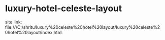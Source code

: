 # luxury-hotel-celeste-layout
site link: file:///C:/shritu/luxury%20celeste%20hotel%20layout/luxury%20celeste%20hotel%20layout/index.html
